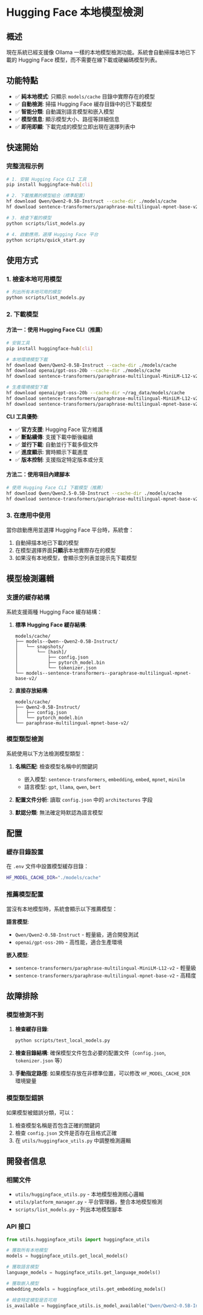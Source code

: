 # Hugging Face 本地模型檢測

## 概述

現在系統已經支援像 Ollama 一樣的本地模型檢測功能。系統會自動掃描本地已下載的 Hugging Face 模型，而不需要在線下載或硬編碼模型列表。

## 功能特點

- ✅ **純本地模式**: 只顯示 `models/cache` 目錄中實際存在的模型
- ✅ **自動檢測**: 掃描 Hugging Face 緩存目錄中的已下載模型
- ✅ **智能分類**: 自動識別語言模型和嵌入模型
- ✅ **模型信息**: 顯示模型大小、路徑等詳細信息
- ✅ **即用即顯**: 下載完成的模型立即出現在選擇列表中

## 快速開始

### 完整流程示例

```bash
# 1. 安裝 Hugging Face CLI 工具
pip install huggingface-hub[cli]

# 2. 下載推薦的模型組合（標準配置）
hf download Qwen/Qwen2-0.5B-Instruct --cache-dir ./models/cache
hf download sentence-transformers/paraphrase-multilingual-mpnet-base-v2 --cache-dir ./models/cache

# 3. 檢查下載的模型
python scripts/list_models.py

# 4. 啟動應用，選擇 Hugging Face 平台
python scripts/quick_start.py
```

## 使用方式

### 1. 檢查本地可用模型

```bash
# 列出所有本地可用的模型
python scripts/list_models.py
```

### 2. 下載模型

#### 方法一：使用 Hugging Face CLI（推薦）

```bash
# 安裝工具
pip install huggingface-hub[cli]

# 本地環境模型下載
hf download Qwen/Qwen2-0.5B-Instruct --cache-dir ./models/cache
hf download openai/gpt-oss-20b --cache-dir ./models/cache
hf download sentence-transformers/paraphrase-multilingual-MiniLM-L12-v2 --cache-dir ./models/cache

# 生產環境模型下載
hf download openai/gpt-oss-20b --cache-dir ~/rag_data/models/cache
hf download sentence-transformers/paraphrase-multilingual-MiniLM-L12-v2 --cache-dir ~/rag_data/models/cache
hf download sentence-transformers/paraphrase-multilingual-mpnet-base-v2 --cache-dir ~/rag_data/models/cache
```

**CLI 工具優勢**:
- ✅ **官方支援**: Hugging Face 官方維護
- ✅ **斷點續傳**: 支援下載中斷後繼續
- ✅ **並行下載**: 自動並行下載多個文件
- ✅ **進度顯示**: 實時顯示下載進度
- ✅ **版本控制**: 支援指定特定版本或分支

#### 方法二：使用項目內建腳本

```bash
# 使用 Hugging Face CLI 下載模型（推薦）
hf download Qwen/Qwen2.5-0.5B-Instruct --cache-dir ./models/cache
hf download sentence-transformers/paraphrase-multilingual-mpnet-base-v2 --cache-dir ./models/cache
```

### 3. 在應用中使用

當你啟動應用並選擇 Hugging Face 平台時，系統會：

1. 自動掃描本地已下載的模型
2. 在模型選擇界面**只顯示**本地實際存在的模型
3. 如果沒有本地模型，會顯示空列表並提示先下載模型

## 模型檢測邏輯

### 支援的緩存結構

系統支援兩種 Hugging Face 緩存結構：

1. **標準 Hugging Face 緩存結構**:
   ```
   models/cache/
   ├── models--Qwen--Qwen2-0.5B-Instruct/
   │   └── snapshots/
   │       └── [hash]/
   │           ├── config.json
   │           ├── pytorch_model.bin
   │           └── tokenizer.json
   └── models--sentence-transformers--paraphrase-multilingual-mpnet-base-v2/
   ```

2. **直接存放結構**:
   ```
   models/cache/
   ├── Qwen2-0.5B-Instruct/
   │   ├── config.json
   │   └── pytorch_model.bin
   └── paraphrase-multilingual-mpnet-base-v2/
   ```

### 模型類型檢測

系統使用以下方法檢測模型類型：

1. **名稱匹配**: 檢查模型名稱中的關鍵詞
   - 嵌入模型: `sentence-transformers`, `embedding`, `embed`, `mpnet`, `minilm`
   - 語言模型: `gpt`, `llama`, `qwen`, `bert`

2. **配置文件分析**: 讀取 `config.json` 中的 `architectures` 字段

3. **默認分類**: 無法確定時默認為語言模型

## 配置

### 緩存目錄設置

在 `.env` 文件中設置模型緩存目錄：

```bash
HF_MODEL_CACHE_DIR="./models/cache"
```

### 推薦模型配置

當沒有本地模型時，系統會顯示以下推薦模型：

**語言模型**:
- `Qwen/Qwen2-0.5B-Instruct` - 輕量級，適合開發測試
- `openai/gpt-oss-20b` - 高性能，適合生產環境

**嵌入模型**:
- `sentence-transformers/paraphrase-multilingual-MiniLM-L12-v2` - 輕量級
- `sentence-transformers/paraphrase-multilingual-mpnet-base-v2` - 高精度

## 故障排除

### 模型檢測不到

1. **檢查緩存目錄**:
   ```bash
   python scripts/test_local_models.py
   ```

2. **檢查目錄結構**:
   確保模型文件包含必要的配置文件（`config.json`, `tokenizer.json` 等）

3. **手動指定路徑**:
   如果模型存放在非標準位置，可以修改 `HF_MODEL_CACHE_DIR` 環境變量

### 模型類型錯誤

如果模型被錯誤分類，可以：

1. 檢查模型名稱是否包含正確的關鍵詞
2. 檢查 `config.json` 文件是否存在且格式正確
3. 在 `utils/huggingface_utils.py` 中調整檢測邏輯

## 開發者信息

### 相關文件

- `utils/huggingface_utils.py` - 本地模型檢測核心邏輯
- `utils/platform_manager.py` - 平台管理器，整合本地模型檢測
- `scripts/list_models.py` - 列出本地模型腳本

### API 接口

```python
from utils.huggingface_utils import huggingface_utils

# 獲取所有本地模型
models = huggingface_utils.get_local_models()

# 獲取語言模型
language_models = huggingface_utils.get_language_models()

# 獲取嵌入模型
embedding_models = huggingface_utils.get_embedding_models()

# 檢查特定模型是否可用
is_available = huggingface_utils.is_model_available("Qwen/Qwen2-0.5B-Instruct")
```